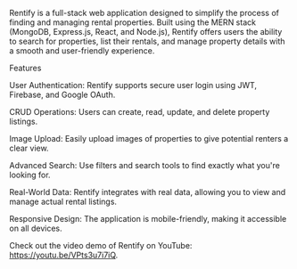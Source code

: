 Rentify is a full-stack web application designed to simplify the process of finding and managing rental properties. Built using the MERN stack (MongoDB, Express.js, React, and Node.js), Rentify offers users the ability to search for properties, list their rentals, and manage property details with a smooth and user-friendly experience.

Features

User Authentication: Rentify supports secure user login using JWT, Firebase, and Google OAuth.

CRUD Operations: Users can create, read, update, and delete property listings. 

Image Upload: Easily upload images of properties to give potential renters a clear view.

Advanced Search: Use filters and search tools to find exactly what you're looking for.

Real-World Data: Rentify integrates with real data, allowing you to view and manage actual rental listings.

Responsive Design: The application is mobile-friendly, making it accessible on all devices.

Check out the video demo of Rentify on YouTube: https://youtu.be/VPts3u7i7iQ.
